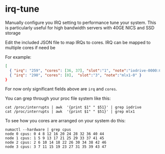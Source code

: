 irq-tune
==========

Manually configure you IRQ setting to performance tune your system. This is 
particularly useful for high bandwidth servers with 40GE NICS and SSD storage


Edit the included JSON file to map IRQs to cores. IRQ can be mapped to multiple
cores if need be

For example:

```json
[
  { "irq": "259", "cores": [36, 37], "slot":"1", "note":"iodrive-0000:0e:00.0-0" },
  { "irq": "290", "cores": [0],  "slot":"3", "note":"mlx1-0" }
}
```

For now only significant fields above are `irq` and `cores`.

You can grep through your proc file system like this:

    cat /proc/interrupts | awk  '{print $1" " $51}' | grep iodrive
    cat /proc/interrupts | awk  '{print $1" " $51}' | grep mlx1

To see how you cores are arranged on your system do this:

```
numactl --hardware | grep cpus
node 0 cpus: 0 4 8 12 16 20 24 28 32 36 40 44
node 1 cpus: 1 5 9 13 17 21 25 29 33 37 41 45
node 2 cpus: 2 6 10 14 18 22 26 30 34 38 42 46
node 3 cpus: 3 7 11 15 19 23 27 31 35 39 43 47
```

    

